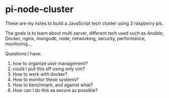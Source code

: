 # pi-node-cluster

These are my notes to build a JavaScript tech cluster using 3 raspberry pis.

The goals is to learn about multi server, different tech used such as Ansible, Docker, nginx, mongodb, node, networking, security, performance, monitoring... 

Questions I have:
1. how to organize user management?
2. could I pull this off using only vim?
3. How to work with docker?
4. How to monitor these systems?
5. How to benchmark, and against what?
6. How can I do this as secure as possible?
